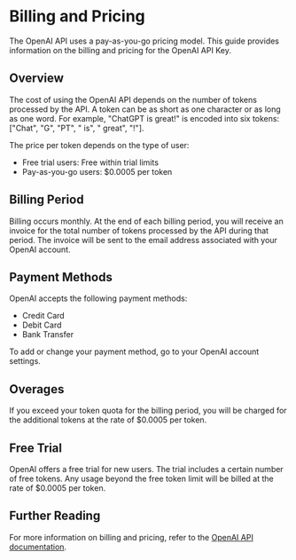 # Billing and Pricing

The OpenAI API uses a pay-as-you-go pricing model. This guide provides information on the billing and pricing for the OpenAI API Key.

## Overview

The cost of using the OpenAI API depends on the number of tokens processed by the API. A token can be as short as one character or as long as one word. For example, "ChatGPT is great!" is encoded into six tokens: ["Chat", "G", "PT", " is", " great", "!"].

The price per token depends on the type of user:

- Free trial users: Free within trial limits
- Pay-as-you-go users: $0.0005 per token

## Billing Period

Billing occurs monthly. At the end of each billing period, you will receive an invoice for the total number of tokens processed by the API during that period. The invoice will be sent to the email address associated with your OpenAI account.

## Payment Methods

OpenAI accepts the following payment methods:

- Credit Card
- Debit Card
- Bank Transfer

To add or change your payment method, go to your OpenAI account settings.

## Overages

If you exceed your token quota for the billing period, you will be charged for the additional tokens at the rate of $0.0005 per token.

## Free Trial

OpenAI offers a free trial for new users. The trial includes a certain number of free tokens. Any usage beyond the free token limit will be billed at the rate of $0.0005 per token.

## Further Reading

For more information on billing and pricing, refer to the [OpenAI API documentation](https://beta.openai.com/docs/pricing/).
